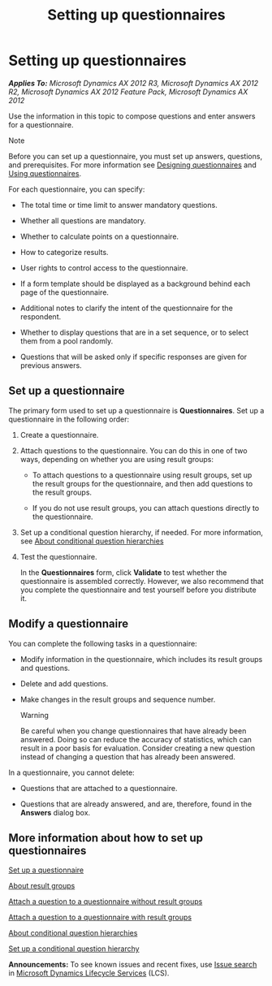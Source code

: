 ﻿---
title: Setting up questionnaires
TOCTitle: Setting up questionnaires
ms:assetid: 7bbd14a2-9aa1-4ef6-b83e-748179f3b45f
ms:mtpsurl: https://technet.microsoft.com/en-us/library/Hh597137(v=AX.60)
ms:contentKeyID: 39519191
ms.date: 04/18/2014
mtps_version: v=AX.60
f1_keywords:
- setup
- set up
- questionnaires
- questionnaire
---

# Setting up questionnaires 


_**Applies To:** Microsoft Dynamics AX 2012 R3, Microsoft Dynamics AX 2012 R2, Microsoft Dynamics AX 2012 Feature Pack, Microsoft Dynamics AX 2012_

Use the information in this topic to compose questions and enter answers for a questionnaire.


> [!NOTE]
> <P>Before you can set up a questionnaire, you must set up answers, questions, and prerequisites. For more information see <A href="designing-questionnaires.md">Designing questionnaires</A> and <A href="using-questionnaires.md">Using questionnaires</A>.</P>



For each questionnaire, you can specify:

  - The total time or time limit to answer mandatory questions.

  - Whether all questions are mandatory.

  - Whether to calculate points on a questionnaire.

  - How to categorize results.

  - User rights to control access to the questionnaire.

  - If a form template should be displayed as a background behind each page of the questionnaire.

  - Additional notes to clarify the intent of the questionnaire for the respondent.

  - Whether to display questions that are in a set sequence, or to select them from a pool randomly.

  - Questions that will be asked only if specific responses are given for previous answers.

## Set up a questionnaire

The primary form used to set up a questionnaire is **Questionnaires**. Set up a questionnaire in the following order:

1.  Create a questionnaire.

2.  Attach questions to the questionnaire. You can do this in one of two ways, depending on whether you are using result groups:
    
      - To attach questions to a questionnaire using result groups, set up the result groups for the questionnaire, and then add questions to the result groups.
    
      - If you do not use result groups, you can attach questions directly to the questionnaire.

3.  Set up a conditional question hierarchy, if needed. For more information, see [About conditional question hierarchies](about-conditional-question-hierarchies.md)

4.  Test the questionnaire.
    
    In the **Questionnaires** form, click **Validate** to test whether the questionnaire is assembled correctly. However, we also recommend that you complete the questionnaire and test yourself before you distribute it.

## Modify a questionnaire

You can complete the following tasks in a questionnaire:

  - Modify information in the questionnaire, which includes its result groups and questions.

  - Delete and add questions.

  - Make changes in the result groups and sequence number.
    

    > [!WARNING]
    > <P>Be careful when you change questionnaires that have already been answered. Doing so can reduce the accuracy of statistics, which can result in a poor basis for evaluation. Consider creating a new question instead of changing a question that has already been answered.</P>



In a questionnaire, you cannot delete:

  - Questions that are attached to a questionnaire.

  - Questions that are already answered, and are, therefore, found in the **Answers** dialog box.

## More information about how to set up questionnaires

[Set up a questionnaire](set-up-a-questionnaire.md)

[About result groups](about-result-groups.md)

[Attach a question to a questionnaire without result groups](attach-a-question-to-a-questionnaire-without-result-groups.md)

[Attach a question to a questionnaire with result groups](attach-a-question-to-a-questionnaire-with-result-groups.md)

[About conditional question hierarchies](about-conditional-question-hierarchies.md)

[Set up a conditional question hierarchy](set-up-a-conditional-question-hierarchy.md)

  
**Announcements:** To see known issues and recent fixes, use [Issue search](http://go.microsoft.com/fwlink/?linkid=389258) in [Microsoft Dynamics Lifecycle Services](http://go.microsoft.com/fwlink/?linkid=306505) (LCS).

